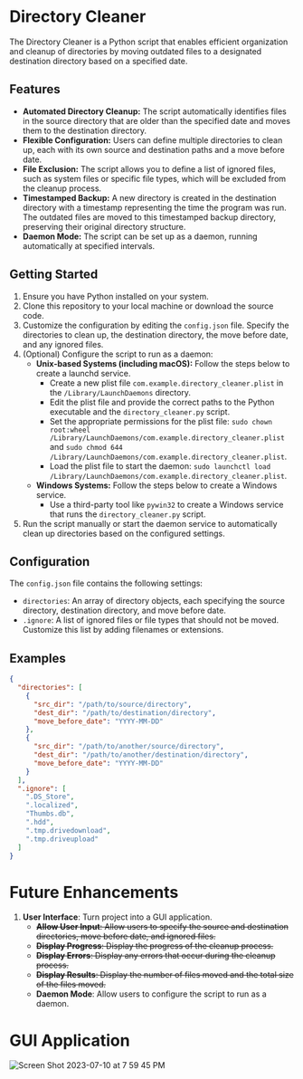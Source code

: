 # Directory Cleaner

The Directory Cleaner is a Python script that enables efficient organization and cleanup of directories by moving outdated files to a designated destination directory based on a specified date.

## Features

- **Automated Directory Cleanup:** The script automatically identifies files in the source directory that are older than the specified date and moves them to the destination directory.
- **Flexible Configuration:** Users can define multiple directories to clean up, each with its own source and destination paths and a move before date.
- **File Exclusion:** The script allows you to define a list of ignored files, such as system files or specific file types, which will be excluded from the cleanup process.
- **Timestamped Backup:** A new directory is created in the destination directory with a timestamp representing the time the program was run. The outdated files are moved to this timestamped backup directory, preserving their original directory structure.
- **Daemon Mode:** The script can be set up as a daemon, running automatically at specified intervals.

## Getting Started

1. Ensure you have Python installed on your system.
2. Clone this repository to your local machine or download the source code.
3. Customize the configuration by editing the `config.json` file. Specify the directories to clean up, the destination directory, the move before date, and any ignored files.
4. (Optional) Configure the script to run as a daemon:
    - **Unix-based Systems (including macOS):** Follow the steps below to create a launchd service.
        - Create a new plist file `com.example.directory_cleaner.plist` in the `/Library/LaunchDaemons` directory.
        - Edit the plist file and provide the correct paths to the Python executable and the `directory_cleaner.py` script.
        - Set the appropriate permissions for the plist file: `sudo chown root:wheel /Library/LaunchDaemons/com.example.directory_cleaner.plist` and `sudo chmod 644 /Library/LaunchDaemons/com.example.directory_cleaner.plist`.
        - Load the plist file to start the daemon: `sudo launchctl load /Library/LaunchDaemons/com.example.directory_cleaner.plist`.
    - **Windows Systems:** Follow the steps below to create a Windows service.
        - Use a third-party tool like `pywin32` to create a Windows service that runs the `directory_cleaner.py` script.
5. Run the script manually or start the daemon service to automatically clean up directories based on the configured settings.


## Configuration

The `config.json` file contains the following settings:

- `directories`: An array of directory objects, each specifying the source directory, destination directory, and move before date.
- `.ignore`: A list of ignored files or file types that should not be moved. Customize this list by adding filenames or extensions.

## Examples

```json
{
  "directories": [
    {
      "src_dir": "/path/to/source/directory",
      "dest_dir": "/path/to/destination/directory",
      "move_before_date": "YYYY-MM-DD"
    },
    {
      "src_dir": "/path/to/another/source/directory",
      "dest_dir": "/path/to/another/destination/directory",
      "move_before_date": "YYYY-MM-DD"
    }
  ],
  ".ignore": [
    ".DS_Store",
    ".localized",
    "Thumbs.db",
    ".hdd",
    ".tmp.drivedownload",
    ".tmp.driveupload"
  ]
}
```

# Future Enhancements

1. **User Interface**: Turn project into a GUI application.
    - ~~**Allow User Input**: Allow users to specify the source and destination directories, move before date, and ignored files.~~
    - ~~**Display Progress**: Display the progress of the cleanup process.~~
    - ~~**Display Errors**: Display any errors that occur during the cleanup process.~~
    - ~~**Display Results**: Display the number of files moved and the total size of the files moved.~~
    - **Daemon Mode**: Allow users to configure the script to run as a daemon.


# GUI Application
![Screen Shot 2023-07-10 at 7 59 45 PM](https://github.com/yousefabuz17/DirectoryCleaner/assets/68834704/d07f8f42-6460-427c-9aec-0e8c0755ce42)








